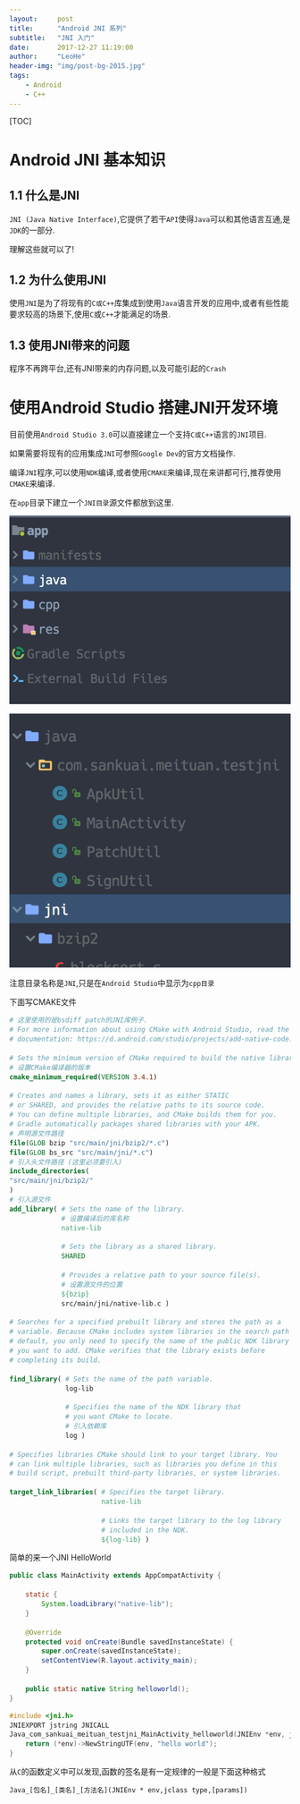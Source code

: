 ```yaml
---
layout:     post
title:      "Android JNI 系列"
subtitle:   "JNI 入门"
date:       2017-12-27 11:19:00
author:     "LeoHe"
header-img: "img/post-bg-2015.jpg"
tags:
    - Android
    - C++	
---
```




[TOC]



# Android JNI 基本知识



## 1.1 什么是JNI

`JNI (Java Native Interface)`,它提供了若干`API`使得`Java`可以和其他语言互通,是`JDK`的一部分.

理解这些就可以了!



<!-- more -->

## 1.2 为什么使用JNI

使用`JNI`是为了将现有的`C或C++`库集成到使用`Java`语言开发的应用中,或者有些性能要求较高的场景下,使用`C`或`C++`才能满足的场景.

## 1.3 使用JNI带来的问题

程序不再跨平台,还有JNI带来的内存问题,以及可能引起的`Crash`



# 使用Android Studio 搭建JNI开发环境

目前使用`Android Studio 3.0`可以直接建立一个支持`C或C++`语言的`JNI`项目.

如果需要将现有的应用集成`JNI`可参照`Google Dev`的官方文档操作.

编译`JNI`程序,可以使用`NDK`编译,或者使用`CMAKE`来编译,现在来讲都可行,推荐使用`CMAKE`来编译.

在`app`目录下建立一个`JNI目录`源文件都放到这里.

![error](/img/jni/jni1.png)

![jni2](/img/jni/jni2.png)

注意目录名称是`JNI`,只是在`Android Studio`中显示为`cpp目录`



下面写CMAKE文件

```cmake
# 这里使用的是bsdiff patch的JNI库例子.
# For more information about using CMake with Android Studio, read the
# documentation: https://d.android.com/studio/projects/add-native-code.html

# Sets the minimum version of CMake required to build the native library.
# 设置CMake编译器的版本
cmake_minimum_required(VERSION 3.4.1)

# Creates and names a library, sets it as either STATIC
# or SHARED, and provides the relative paths to its source code.
# You can define multiple libraries, and CMake builds them for you.
# Gradle automatically packages shared libraries with your APK.
# 声明源文件路径
file(GLOB bzip "src/main/jni/bzip2/*.c")
file(GLOB bs_src "src/main/jni/*.c")
# 引入头文件路径 (这里必须要引入)
include_directories(
"src/main/jni/bzip2/"
)
# 引入源文件
add_library( # Sets the name of the library.
             # 设置编译后的库名称
             native-lib

             # Sets the library as a shared library.
             SHARED

             # Provides a relative path to your source file(s).
             # 设置源文件的位置
             ${bzip}
             src/main/jni/native-lib.c )

# Searches for a specified prebuilt library and stores the path as a
# variable. Because CMake includes system libraries in the search path by
# default, you only need to specify the name of the public NDK library
# you want to add. CMake verifies that the library exists before
# completing its build.

find_library( # Sets the name of the path variable.
              log-lib

              # Specifies the name of the NDK library that
              # you want CMake to locate.
              # 引入依赖库
              log )

# Specifies libraries CMake should link to your target library. You
# can link multiple libraries, such as libraries you define in this
# build script, prebuilt third-party libraries, or system libraries.

target_link_libraries( # Specifies the target library.
                       native-lib
						
                       # Links the target library to the log library
                       # included in the NDK.
                       ${log-lib} )
```



简单的来一个JNI HelloWorld

```java
public class MainActivity extends AppCompatActivity {

    static {
        System.loadLibrary("native-lib");
    }

    @Override
    protected void onCreate(Bundle savedInstanceState) {
        super.onCreate(savedInstanceState);
        setContentView(R.layout.activity_main);
    }
    
    public static native String helloworld();
}

```

```c
#include <jni.h>
JNIEXPORT jstring JNICALL
Java_com_sankuai_meituan_testjni_MainActivity_helloworld(JNIEnv *env, jclass type) {
    return (*env)->NewStringUTF(env, "hello world");
}
```

从`C`的函数定义中可以发现,函数的签名是有一定规律的一般是下面这种格式

`Java_[包名]_[类名]_[方法名](JNIEnv * env,jclass type,[params])`

